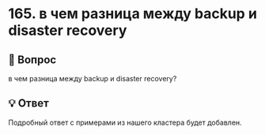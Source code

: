 # 165. в чем разница между backup и disaster recovery

## 🎯 Вопрос
в чем разница между backup и disaster recovery?

## 💡 Ответ

Подробный ответ с примерами из нашего кластера будет добавлен.
